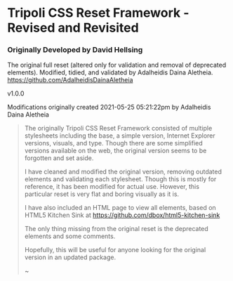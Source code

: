 # Tripoli CSS Reset Framework - Revised and Revisited
### Originally Developed by David Hellsing
The original full reset (altered only for validation and removal of deprecated elements). Modified, tidied, and validated by Adalheidis Daina Aletheia. https://github.com/AdalheidisDainaAletheia

v1.0.0

Modifications originally created 2021-05-25 05:21:22pm by Adalheidis Daina Aletheia

> The originally Tripoli CSS Reset Framework consisted of multiple stylesheets including the base, a simple version, Internet Explorer versions, visuals, and type. Though there are some simplified versions available on the web, the original version seems to be forgotten and set aside.
> 
> I have cleaned and modified the original version, removing outdated elements and validating each stylesheet. Though this is mostly for reference, it has been modified for actual use. However, this particular reset is very flat and boring visually as it is.
> 
> I have also included an HTML page to view all elements, based on HTML5 Kitchen Sink at https://github.com/dbox/html5-kitchen-sink
> 
> The only thing missing from the original reset is the deprecated elements and some comments.
> 
> Hopefully, this will be useful for anyone looking for the original version in an updated package.
> 
> ~
